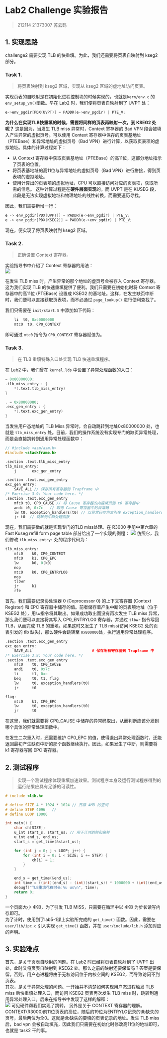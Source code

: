 # Lab2 Challenge 实验报告

> 212114
> 21373007
> 苏云鹤

## 1. 实现思路

challenge2 需要实现 TLB 的快重填。为此，我们还需要将页表自映射到 kseg2 部分。

### Task 1. 
> 将页表映射到 kseg2 区域，实现从 kseg2 区域的虚地址访问页表。

实现页表的自映射是在初始化进程控制块的时候实现的，也就是`kern/env.c` 的`env_setup_vm()`函数。早在 Lab2 时，我们便将页表自映射到了 UVPT 处：  
```cpp
e->env_pgdir[PDX(UVPT)] = PADDR(e->env_pgdir) | PTE_V;
```  
**为什么在实现TLB快重填的时候，需要将同样的页表再映射一次，到 KSEG2 处呢？** 这是因为，当发生 TLB miss 异常时，Context 寄存器的 Bad VPN 段会被填入产生异常的虚拟页号。可以使用 Context 寄存器中保存的页表基地址（PTEBase）和异常地址的虚拟页号（Bad VPN）进行计算，以获取页表项的虚拟地址。具体的计算过程如下：
- 从 Context 寄存器中获取页表基地址（PTEBase）的高11位，这部分地址指示了页表的位置。
- 将页表基地址的高11位与异常地址的虚拟页号（Bad VPN）进行拼接，得到页表项的虚拟地址。
- 使用计算出的页表项的虚拟地址，CPU 可以直接访问对应的页表项，获取所需的信息。
这种计算过程是在**硬件层面实现**的。而 UVPT 是在 KUSEG 段，此段是无法实现虚拟地址和物理地址的线性转换，而需要遍历寻找。

因此，我们需要新增一行：
```cpp
e -> env_pgdir[PDX(UVPT)] = PADDR(e->env_pgdir) | PTE_V;
e -> env_pgdir[PDX(KSEG2)] = PADDR(e->env_pgdir) | PTE_V;
```

现在，便实现了将页表映射到 kseg2 区域。

### Task 2. 
> 正确设置 Context 寄存器。

实验指导书中介绍了 Context 寄存器的用法：  
![](pics/1.png)

在发生 TLB miss 时，产生异常的那个地址的虚页号会被存入 Context 寄存器。这为我们实现 TLB 的快速重填提供了便利。我们只需要在初始化时将 Context 寄存器中的高11位 (PTEBase) 设置成 KSEG2 的基地址。这样，在发生缺页中断时，我们便可以直接获取页表项，而不必通过 `page_lookup()` 进行便利查找了。    

我们只需要在 `init/start.S` 中添加如下代码：  
```cpp
	li  t0, 0xc0000000
	mtc0  t0, CP0_CONTEXT
```
即可通过 `mtc0` 指令为 `CP0_CONTEXT` 寄存器赋值为。  


### Task 3. 
> 在 TLB 重填特殊入口处实现 TLB 快速重填程序。

在 Lab2 中，我们曾在 `kernel.lds` 中设置了异常处理函数的入口：  
```cpp
= 0x80000000;
.tlb_miss_entry : {
    *(.text.tlb_miss_entry)
}

. = 0x80000080;
.exc_gen_entry : {
    *(.text.exc_gen_entry)
}
```
当发生用户态地址的 TLB Miss 异常时，会自动跳转到地址0x80000000 处，也就是 `tlb_miss_entry` 处。目前，我们的操作系统没有实现专门的缺页异常处理，而是会直接跳转到通用异常处理函数中：  
```cpp
// #include <asm/asm.h>
#include <stackframe.h>

.section .text.tlb_miss_entry
tlb_miss_entry:
	j       exc_gen_entry

.section .text.exc_gen_entry
exc_gen_entry:
	SAVE_ALL // 保存所有寄存器到 Trapframe 中
/* Exercise 3.9: Your code here. */
.section .text.exc_gen_entry
	mfc0 t0, CP0_CAUSE // 将 Cause 寄存器的内容拷贝到 t0 寄存器中
	andi t0, 0x7c   // 取得 Cause 寄存器中的异常码 
	lw t0, exception_handlers(t0) // 以异常码作为索引在 exception_handlers 数组中找到对应的中断处理函数
	jr t0  // 跳转到中断处理函数
```

现在，我们需要做的就是实现专门的TLB miss处理。在 R3000 手册中第六章的 Fast Kuseg refill form page table 部分给出了一个实现的例程：
![](pics/2.png)
仿照它，我们修改 `tlb_miss_entry:` 处的程序代码为：

```cpp
tlb_miss_entry:
	mfc0    k0, CP0_CONTEXT   
	mfc0    k1, CP0_EPC       
	lw      k0, 0(k0)
	nop     
	mtc0    k0, CP0_ENTRYLO0   
	nop
	tlbwr                     
	jr      k1                
	rfe
```
首先，我们需要记录协处理器 0 (Coprocessor 0) 的上下文寄存器 (Context Register) 和 EPC 寄存器中储存的值。前者储存着产生中断的页表项地址（位于 KSEG2 处），用`lw`指令将其取出。如果成功取出而没有再次发生 TLB miss 异常，那么我们便可以直接将其写入 CP0_ENTRYLO0 寄存器，并通过 `tlbwr` 指令写回 TLB，从而完成 TLB 的重填。如果这时又发生了 TLB miss(访问 KSEG2 处的页表引发的 tlb 缺失)，那么硬件会跳转至 `0x800000`处，执行通用异常处理程序。
```cpp
.section .text.exc_gen_entry
exc_gen_entry:
	SAVE_ALL                           # 保存所有寄存器到 Trapframe 中
/* Exercise 3.9: Your code here. */
.section .text.exc_gen_entry
	mfc0    t0, CP0_CAUSE             
	andi    t0, 0x7c                   
	li      t1, 0xc                   
	beq     t0, t1, flag               
	lw      t0, exception_handlers(t0) 
	jr      t0                        

flag: 
	mtc0    k1, CP0_EPC               
	lw      t0, exception_handlers(t0)  
	jr      t0                         
```
在这里，我们就需要将 CP0_CAUSE 中储存的异常码取出，从而判断应该分发到哪个具体的异常处理函数中。  

在发生二次重入时，还需要维护 CP0_EPC 的值，使得退出异常处理函数时，还能返回最初产生缺页中断的那个函数继续执行。因此，如果发生了中断，则需要将 k1 寄存器写回 EPC 寄存器。  

## 2. 测试程序
> 实现一个测试程序体现重填加速效果。测试程序本身及运行测试程序得到的运行结果应具有足够的可读性。

```cpp
# include <lib.h>

# define SIZE 4 * 1024 * 1024 // 开辟 4MB 的空间
# define STEP 4096   //  
# define LOOP 10000

int main() {
    char ch[SIZE];
    u_int start_s, start_us; // 用于计时的秒和毫秒
	u_int end_s, end_us;
    start_s = get_time(&start_us);

    for (int j = 0; j < LOOP; j++) {
        for (int i = 0; i < SIZE; i += STEP) {
            ch[i] = 1;
        }
    }

	end_s = get_time(&end_us);
	int time = ((int)(end_s) - (int)(start_s)) * 1000000 + (int)(end_us) - (int)(start_us);
    debugf("TLB重填花费时长:%u us\n", time);
    return 0;
}
```

一个页面大小 4KB，为了引发 TLB MISS，只需要在循环中以 4KB 为步长读写内存即可。  
为了计时，使用到了lab5-1课上实验所完成的 `get_time()` 函数。因此，需要在 `user/lib/ipc.c` 引入实现 `get_time()` 函数，并在 `user/include/lib.h` 添加对应的声明。  

## 3. 实验难点
首先，是关于页表自映射的问题。在 Lab2 时已经将页表自映射到了 UVPT 出处，此时又将页表自映射到 KSEG2 处。那么之前的映射还要保留吗？答案是要保留。否则，用户态进程将由于无权访问位于内核空间的 KSEG2，而导致访问不到页表。  
其次，是关于异常处理的问题。一开始并不清楚如何实现用户态进程触发 TLB miss 后快重填处理入口，而访问 KSEG2 页表再次发生 TLB miss 时，跳转到通用异常处理入口。后来在指导书中发现了这样的解释：  
![](pics/3.png)
可见硬件帮我们实现了跳转。
另外是关于 CONTEXT 寄存器的理解。 CONTEXT(R3000)前11位页表的高位，随后的19位为ENTRYLO记录的tlb缺失的页号，最后两位为全0。这就是tlb缺失的要填的页表记录的地址。发生 TLB miss 后，bad vpn 会被自动填充，因此我们只需要在初始化时修改高11位的地址即可，也就是 task2 干的事。  





